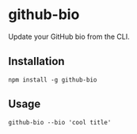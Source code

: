 # github-bio

Update your GitHub bio from the CLI.

## Installation

    npm install -g github-bio

## Usage

    github-bio --bio 'cool title'
